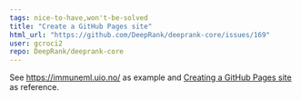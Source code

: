 ```yaml
---
tags: nice-to-have,won't-be-solved
title: "Create a GitHub Pages site"
html_url: "https://github.com/DeepRank/deeprank-core/issues/169"
user: gcroci2
repo: DeepRank/deeprank-core
---
```


See https://immuneml.uio.no/ as example and [Creating a GitHub Pages site](https://docs.github.com/en/pages/getting-started-with-github-pages/creating-a-github-pages-site) as reference.